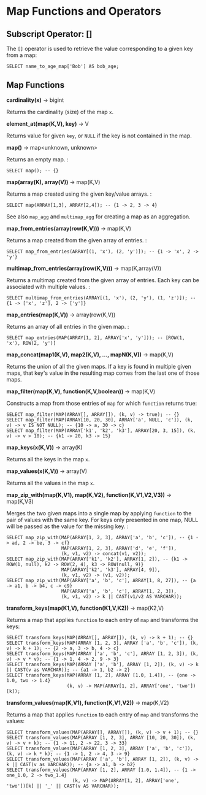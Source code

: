 
Map Functions and Operators
===========================

Subscript Operator: \[\]
------------------------

The `[]` operator is used to retrieve the value corresponding to a given key from a map:

    SELECT name_to_age_map['Bob'] AS bob_age;

Map Functions
-------------

**cardinality(x)** -\> bigint

Returns the cardinality (size) of the map `x`.



**element\_at(map(K,V), key)** -\> V

Returns value for given `key`, or `NULL` if the key is not contained in the map.


**map()** -\> map\<unknown, unknown\>

Returns an empty map. :

    SELECT map(); -- {}


**map(array(K), array(V))** -\> map(K,V)

Returns a map created using the given key/value arrays. :

    SELECT map(ARRAY[1,3], ARRAY[2,4]); -- {1 -> 2, 3 -> 4}

See also `map_agg` and `multimap_agg` for creating a map as an aggregation.

**map\_from\_entries(array(row(K,V)))** -\> map(K,V)

Returns a map created from the given array of entries. :

    SELECT map_from_entries(ARRAY[(1, 'x'), (2, 'y')]); -- {1 -> 'x', 2 -> 'y'}

**multimap\_from\_entries(array(row(K,V)))** -\> map(K,array(V))

Returns a multimap created from the given array of entries. Each key can be associated with multiple values. :

    SELECT multimap_from_entries(ARRAY[(1, 'x'), (2, 'y'), (1, 'z')]); -- {1 -> ['x', 'z'], 2 -> ['y']}

**map\_entries(map(K,V))** -\> array(row(K,V))

Returns an array of all entries in the given map. :

    SELECT map_entries(MAP(ARRAY[1, 2], ARRAY['x', 'y'])); -- [ROW(1, 'x'), ROW(2, 'y')]

**map\_concat(map1(K,V), map2(K,V), \..., mapN(K,V))** -\> map(K,V)

Returns the union of all the given maps. If a key is found in multiple given maps, that key\'s value in the resulting map comes from the last one of those maps.

**map\_filter(map(K,V), function(K,V,boolean))** -\> map(K,V)

Constructs a map from those entries of `map` for which `function` returns true:

    SELECT map_filter(MAP(ARRAY[], ARRAY[]), (k, v) -> true); -- {}
    SELECT map_filter(MAP(ARRAY[10, 20, 30], ARRAY['a', NULL, 'c']), (k, v) -> v IS NOT NULL); -- {10 -> a, 30 -> c}
    SELECT map_filter(MAP(ARRAY['k1', 'k2', 'k3'], ARRAY[20, 3, 15]), (k, v) -> v > 10); -- {k1 -> 20, k3 -> 15}


**map\_keys(x(K,V))** -\> array(K)

Returns all the keys in the map `x`.


**map\_values(x(K,V))** -\> array(V)

Returns all the values in the map `x`.


**map\_zip\_with(map(K,V1), map(K,V2), function(K,V1,V2,V3))** -\> map(K,V3)

Merges the two given maps into a single map by applying `function` to the pair of values with the same key. For keys only presented in one map, NULL will be passed as the value for the missing key. :

    SELECT map_zip_with(MAP(ARRAY[1, 2, 3], ARRAY['a', 'b', 'c']), -- {1 -> ad, 2 -> be, 3 -> cf}
                        MAP(ARRAY[1, 2, 3], ARRAY['d', 'e', 'f']),
                        (k, v1, v2) -> concat(v1, v2));
    SELECT map_zip_with(MAP(ARRAY['k1', 'k2'], ARRAY[1, 2]), -- {k1 -> ROW(1, null), k2 -> ROW(2, 4), k3 -> ROW(null, 9)}
                        MAP(ARRAY['k2', 'k3'], ARRAY[4, 9]),
                        (k, v1, v2) -> (v1, v2));
    SELECT map_zip_with(MAP(ARRAY['a', 'b', 'c'], ARRAY[1, 8, 27]), -- {a -> a1, b -> b4, c -> c9}
                        MAP(ARRAY['a', 'b', 'c'], ARRAY[1, 2, 3]),
                        (k, v1, v2) -> k || CAST(v1/v2 AS VARCHAR));


**transform\_keys(map(K1,V), function(K1,V,K2))** -\> map(K2,V)

Returns a map that applies `function` to each entry of `map` and transforms the keys:

    SELECT transform_keys(MAP(ARRAY[], ARRAY[]), (k, v) -> k + 1); -- {}
    SELECT transform_keys(MAP(ARRAY [1, 2, 3], ARRAY ['a', 'b', 'c']), (k, v) -> k + 1); -- {2 -> a, 3 -> b, 4 -> c}
    SELECT transform_keys(MAP(ARRAY ['a', 'b', 'c'], ARRAY [1, 2, 3]), (k, v) -> v * v); -- {1 -> 1, 4 -> 2, 9 -> 3}
    SELECT transform_keys(MAP(ARRAY ['a', 'b'], ARRAY [1, 2]), (k, v) -> k || CAST(v as VARCHAR)); -- {a1 -> 1, b2 -> 2}
    SELECT transform_keys(MAP(ARRAY [1, 2], ARRAY [1.0, 1.4]), -- {one -> 1.0, two -> 1.4}
                          (k, v) -> MAP(ARRAY[1, 2], ARRAY['one', 'two'])[k]);


**transform\_values(map(K,V1), function(K,V1,V2))** -\> map(K,V2)

Returns a map that applies `function` to each entry of `map` and transforms the values:

    SELECT transform_values(MAP(ARRAY[], ARRAY[]), (k, v) -> v + 1); -- {}
    SELECT transform_values(MAP(ARRAY [1, 2, 3], ARRAY [10, 20, 30]), (k, v) -> v + k); -- {1 -> 11, 2 -> 22, 3 -> 33}
    SELECT transform_values(MAP(ARRAY [1, 2, 3], ARRAY ['a', 'b', 'c']), (k, v) -> k * k); -- {1 -> 1, 2 -> 4, 3 -> 9}
    SELECT transform_values(MAP(ARRAY ['a', 'b'], ARRAY [1, 2]), (k, v) -> k || CAST(v as VARCHAR)); -- {a -> a1, b -> b2}
    SELECT transform_values(MAP(ARRAY [1, 2], ARRAY [1.0, 1.4]), -- {1 -> one_1.0, 2 -> two_1.4}
                            (k, v) -> MAP(ARRAY[1, 2], ARRAY['one', 'two'])[k] || '_' || CAST(v AS VARCHAR));

